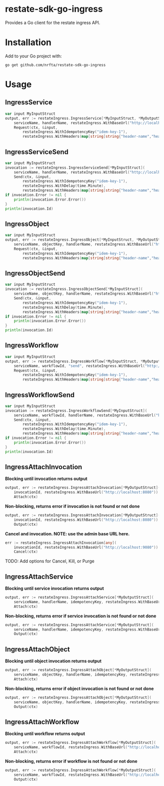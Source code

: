 restate-sdk-go-ingress
======================

Provides a Go client for the restate ingress API.

# Installation

Add to your Go project with:

```shell
go get github.com/nrfta/restate-sdk-go-ingress
```

# Usage

## IngressService

```go
var input MyInputStruct
output, err := restateIngress.IngressService[*MyInputStruct, *MyOutputStruct](
	serviceName, handlerName, restateIngress.WithBaseUrl("http://localhost:8080")).
	Request(ctx, &input, 
		restateIngress.WithIdempotencyKey("idem-key-1"),
		restateIngress.WithHeaders(map[string]string{"header-name","header-value"}))
```

## IngressServiceSend

```go
var input MyInputStruct
invocation := restateIngress.IngressServiceSend[*MyInputStruct](
	serviceName, handlerName, restateIngress.WithBaseUrl("http://localhost:8080")).
	Send(ctx, &input, 
		restateIngress.WithIdempotencyKey("idem-key-1"),
		restateIngress.WithDelay(time.Minute),
		restateIngress.WithHeaders(map[string]string{"header-name","header-value"}))
if invocation.Error != nil {
	println(invocation.Error.Error())
}
println(invocation.Id)
```

## IngressObject

```go
var input MyInputStruct
output, err := restateIngress.IngressObject[*MyInputStruct, *MyOutputStruct](
	serviceName, objectKey, handlerName, restateIngress.WithBaseUrl("http://localhost:8080")).
	Request(ctx, &input, 
		restateIngress.WithIdempotencyKey("idem-key-1"),
		restateIngress.WithHeaders(map[string]string{"header-name","header-value"}))
```

## IngressObjectSend

```go
var input MyInputStruct
invocation := restateIngress.IngressObjectSend[*MyInputStruct](
	serviceName, objectKey, handlerName, restateIngress.WithBaseUrl("http://localhost:8080")).
	Send(ctx, &input, 
		restateIngress.WithIdempotencyKey("idem-key-1"),
		restateIngress.WithDelay(time.Minute),
		restateIngress.WithHeaders(map[string]string{"header-name","header-value"}))
if invocation.Error != nil {
	println(invocation.Error.Error())
}
println(invocation.Id)
```

## IngressWorkflow

```go
var input MyInputStruct
output, err := restateIngress.IngressWorkflow[*MyInputStruct, *MyOutputStruct](
	serviceName, workflowId, "send", restateIngress.WithBaseUrl("http://localhost:8080")).
	Request(ctx, &input, 
		restateIngress.WithIdempotencyKey("idem-key-1"),
		restateIngress.WithHeaders(map[string]string{"header-name","header-value"}))
```

## IngressWorkflowSend

```go
var input MyInputStruct
invocation := restateIngress.IngressWorkflowSend[*MyInputStruct](
	serviceName, workflowId, handlerName, restateIngress.WithBaseUrl("http://localhost:8080")).
	Send(ctx, &input, 
		restateIngress.WithIdempotencyKey("idem-key-1"),
		restateIngress.WithDelay(time.Minute),
		restateIngress.WithHeaders(map[string]string{"header-name","header-value"}))
if invocation.Error != nil {
	println(invocation.Error.Error())
}
println(invocation.Id)
```

## IngressAttachInvocation

**Blocking until invocation returns output**
```go
output, err := restateIngress.IngressAttachInvocation[*MyOutputStruct](
	invocationId, restateIngress.WithBaseUrl("http://localhost:8080")).
	Attach(ctx)
```

**Non-blocking, returns error if invocation is not found or not done**
```go
output, err := restateIngress.IngressAttachInvocation[*MyOutputStruct](
	invocationId, restateIngress.WithBaseUrl("http://localhost:8080")).
	Output(ctx)
```

**Cancel and invocation. NOTE: use the admin base URL here.**
```go
err := restateIngress.IngressAttachInvocation[any](
	invocationId, restateIngress.WithBaseUrl("http://localhost:9080")).
	Cancel(ctx)
```

TODO: Add options for Cancel, Kill, or Purge

## IngressAttachService

**Blocking until service invocation returns output**
```go
output, err := restateIngress.IngressAttachService[*MyOutputStruct](
	serviceName, handlerName, idempotencyKey, restateIngress.WithBaseUrl("http://localhost:8080")).
	Attach(ctx)
```

**Non-blocking, returns error if service invocation is not found or not done**
```go
output, err := restateIngress.IngressAttachService[*MyOutputStruct](
	serviceName, handlerName, idempotencyKey, restateIngress.WithBaseUrl("http://localhost:8080")).
	Output(ctx)
```

## IngressAttachObject

**Blocking until object invocation returns output**
```go
output, err := restateIngress.IngressAttachObject[*MyOutputStruct](
	serviceName, objectKey, handlerName, idempotencyKey, restateIngress.WithBaseUrl("http://localhost:8080")).
	Attach(ctx)
```

**Non-blocking, returns error if object invocation is not found or not done**
```go
output, err := restateIngress.IngressAttachObject[*MyOutputStruct](
	serviceName, objectKey, handlerName, idempotencyKey, restateIngress.WithBaseUrl("http://localhost:8080")).
	Output(ctx)
```

## IngressAttachWorkflow

**Blocking until workflow returns output**
```go
output, err := restateIngress.IngressAttachWorkflow[*MyOutputStruct](
	serviceName, workflowId, restateIngress.WithBaseUrl("http://localhost:8080")).
	Attach(ctx)
```

**Non-blocking, returns error if workflow is not found or not done**
```go
output, err := restateIngress.IngressAttachWorkflow[*MyOutputStruct](
	serviceName, workflowId, restateIngress.WithBaseUrl("http://localhost:8080")).
	Output(ctx)
```
